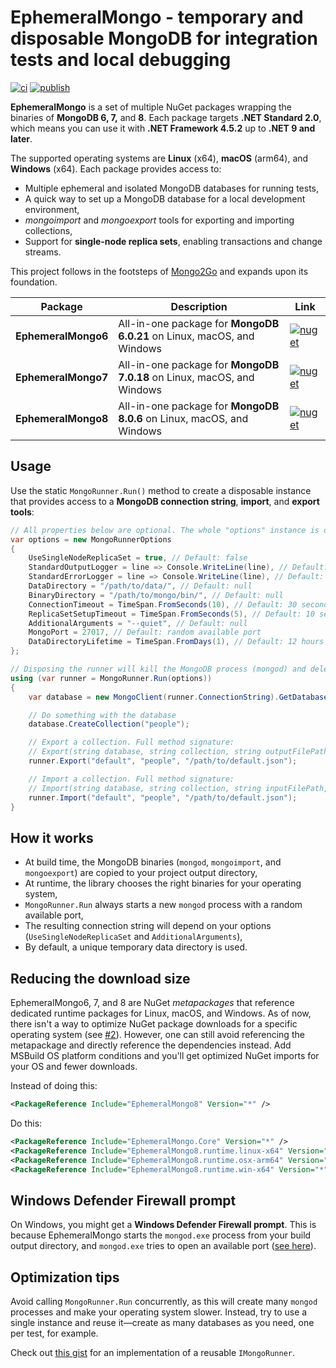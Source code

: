 # EphemeralMongo - temporary and disposable MongoDB for integration tests and local debugging

[![ci](https://img.shields.io/github/actions/workflow/status/asimmon/ephemeral-mongo/ci.yml?logo=github)](https://github.com/asimmon/ephemeral-mongo/actions/workflows/ci.yml)
[![publish](https://img.shields.io/github/actions/workflow/status/asimmon/ephemeral-mongo/release.yml?logo=github)](https://github.com/asimmon/ephemeral-mongo/actions/workflows/release.yml)

**EphemeralMongo** is a set of multiple NuGet packages wrapping the binaries of **MongoDB 6, 7,** and **8**.
Each package targets **.NET Standard 2.0**, which means you can use it with **.NET Framework 4.5.2** up to **.NET 9 and later**.

The supported operating systems are **Linux** (x64), **macOS** (arm64), and **Windows** (x64).
Each package provides access to:

* Multiple ephemeral and isolated MongoDB databases for running tests,
* A quick way to set up a MongoDB database for a local development environment,
* _mongoimport_ and _mongoexport_ tools for exporting and importing collections,
* Support for **single-node replica sets**, enabling transactions and change streams.

This project follows in the footsteps of [Mongo2Go](https://github.com/Mongo2Go/Mongo2Go) and expands upon its foundation.

| Package             | Description                                                           | Link                                                                                                                       |
|---------------------|-----------------------------------------------------------------------|----------------------------------------------------------------------------------------------------------------------------|
| **EphemeralMongo6** | All-in-one package for **MongoDB 6.0.21** on Linux, macOS, and Windows  | [![nuget](https://img.shields.io/nuget/v/EphemeralMongo6.svg?logo=nuget)](https://www.nuget.org/packages/EphemeralMongo6/) |
| **EphemeralMongo7** | All-in-one package for **MongoDB 7.0.18** on Linux, macOS, and Windows  | [![nuget](https://img.shields.io/nuget/v/EphemeralMongo7.svg?logo=nuget)](https://www.nuget.org/packages/EphemeralMongo7/) |
| **EphemeralMongo8** | All-in-one package for **MongoDB 8.0.6** on Linux, macOS, and Windows  | [![nuget](https://img.shields.io/nuget/v/EphemeralMongo8.svg?logo=nuget)](https://www.nuget.org/packages/EphemeralMongo8/) |

## Usage

Use the static `MongoRunner.Run()` method to create a disposable instance that provides access to a **MongoDB connection string**, **import**, and **export tools**:

```csharp
// All properties below are optional. The whole "options" instance is optional too!
var options = new MongoRunnerOptions
{
    UseSingleNodeReplicaSet = true, // Default: false
    StandardOutputLogger = line => Console.WriteLine(line), // Default: null
    StandardErrorLogger = line => Console.WriteLine(line), // Default: null
    DataDirectory = "/path/to/data/", // Default: null
    BinaryDirectory = "/path/to/mongo/bin/", // Default: null
    ConnectionTimeout = TimeSpan.FromSeconds(10), // Default: 30 seconds
    ReplicaSetSetupTimeout = TimeSpan.FromSeconds(5), // Default: 10 seconds
    AdditionalArguments = "--quiet", // Default: null
    MongoPort = 27017, // Default: random available port
    DataDirectoryLifetime = TimeSpan.FromDays(1), // Default: 12 hours
};

// Disposing the runner will kill the MongoDB process (mongod) and delete the associated data directory
using (var runner = MongoRunner.Run(options))
{
    var database = new MongoClient(runner.ConnectionString).GetDatabase("default");

    // Do something with the database
    database.CreateCollection("people");

    // Export a collection. Full method signature:
    // Export(string database, string collection, string outputFilePath, string? additionalArguments = null)
    runner.Export("default", "people", "/path/to/default.json");

    // Import a collection. Full method signature:
    // Import(string database, string collection, string inputFilePath, string? additionalArguments = null, bool drop = false)
    runner.Import("default", "people", "/path/to/default.json");
}
```

## How it works

* At build time, the MongoDB binaries (`mongod`, `mongoimport`, and `mongoexport`) are copied to your project output directory,
* At runtime, the library chooses the right binaries for your operating system,
* `MongoRunner.Run` always starts a new `mongod` process with a random available port,
* The resulting connection string will depend on your options (`UseSingleNodeReplicaSet` and `AdditionalArguments`),
* By default, a unique temporary data directory is used.

## Reducing the download size

EphemeralMongo6, 7, and 8 are NuGet *metapackages* that reference dedicated runtime packages for Linux, macOS, and Windows.
As of now, there isn't a way to optimize NuGet package downloads for a specific operating system (see [#2](https://github.com/asimmon/ephemeral-mongo/issues/2)).
However, one can still avoid referencing the metapackage and directly reference the dependencies instead. Add MSBuild OS platform conditions and you'll get optimized NuGet imports for your OS and fewer downloads.

Instead of doing this:

```xml
<PackageReference Include="EphemeralMongo8" Version="*" />
```

Do this:
```xml
<PackageReference Include="EphemeralMongo.Core" Version="*" />
<PackageReference Include="EphemeralMongo8.runtime.linux-x64" Version="*" Condition="$([MSBuild]::IsOSPlatform('Linux'))" />
<PackageReference Include="EphemeralMongo8.runtime.osx-arm64" Version="*" Condition="$([MSBuild]::IsOSPlatform('OSX'))" />
<PackageReference Include="EphemeralMongo8.runtime.win-x64" Version="*" Condition="$([MSBuild]::IsOSPlatform('Windows'))" />
```

## Windows Defender Firewall prompt

On Windows, you might get a **Windows Defender Firewall prompt**.
This is because EphemeralMongo starts the `mongod.exe` process from your build output directory, and `mongod.exe` tries to open an available port ([see here](https://github.com/asimmon/ephemeral-mongo/blob/1.0.0/src/EphemeralMongo.Core/MongoRunner.cs#L64)).

## Optimization tips

Avoid calling `MongoRunner.Run` concurrently, as this will create many `mongod` processes and make your operating system slower.
Instead, try to use a single instance and reuse it—create as many databases as you need, one per test, for example.

Check out [this gist](https://gist.github.com/asimmon/612b2d54f1a0d2b4e1115590d456e0be) for an implementation of a reusable `IMongoRunner`.
